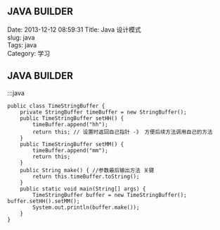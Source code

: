 

JAVA BUILDER
-------------

Date: 2013-12-12 08:59:31
Title: Java 设计模式  
slug: java  
Tags: java  
Category: 学习  

JAVA BUILDER
---------------------------


:::java

    public class TimeStringBuffer {
        private StringBuffer timeBuffer = new StringBuffer();
        public TimeStringBuffer setHH() {
            timeBuffer.append("hh"); 
            return this; // 设置时返回自己指针 -》 方便后续方法调用自己的方法
        }
        public TimeStringBuffer setMM() {
            timeBuffer.append("mm"); 
            return this;
        }
        public String make() { //参数最后输出方法 关键
            return this.timeBuffer.toString();
        }
        public static void main(String[] args) {
            TimeStringBuffer buffer = new TimeStringBuffer(); buffer.setHH().setMM();
            System.out.println(buffer.make());
        }
    }
